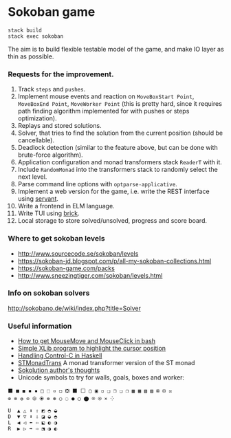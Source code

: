 # Sokoban game

```
stack build
stack exec sokoban
```
The aim is to build flexible testable model of the game, and make IO layer as thin as possible.

### Requests for the improvement. 

1. Track `steps` and `pushes`.
1. Implement mouse events and reaction on `MoveBoxStart Point`,
    `MoveBoxEnd Point`, `MoveWorker Point` (this is pretty hard, 
    since it requires path finding algorithm implemented for with
    pushes or steps optimization).
1. Replays and stored solutions.
1. Solver, that tries to find the solution from the current position
    (should be cancellable).
1. Deadlock detection (similar to the feature above, but can be done 
    with brute-force algorithm).
1. Application configuration and monad transformers stack `ReaderT` with it.
1. Include `RandomMonad` into the transformers stack to randomly select 
    the next level.
1. Parse command line options with `optparse-applicative`.
1. Implement a web version for the game, i.e. write the REST interface 
    using [servant](https://github.com/haskell-servant/servant).
1. Write a frontend in ELM language.
1. Write TUI using [brick](https://github.com/jtdaugherty/brick).
1. Local storage to store solved/unsolved, progress and score board.


### Where to get sokoban levels

- http://www.sourcecode.se/sokoban/levels
- https://sokoban-jd.blogspot.com/p/all-my-sokoban-collections.html
- https://sokoban-game.com/packs
- http://www.sneezingtiger.com/sokoban/levels.html

### Info on sokoban solvers

http://sokobano.de/wiki/index.php?title=Solver

### Useful information

- [How to get MouseMove and MouseClick in bash](https://stackoverflow.com/a/5970472/5066426)
- [Simple XLib program to highlight the cursor position](https://github.com/arp242/find-cursor)
- [Handling Control-C in Haskell](https://neilmitchell.blogspot.com/2015/05/handling-control-c-in-haskell.html?m=1)
- [STMonadTrans](https://hackage.haskell.org/package/STMonadTrans) A monad transformer version of the ST monad
- [Sokolution author's thoughts](http://sokobano.de/wiki/index.php?title=Sokoban_solver_%22scribbles%22_by_Florent_Diedler_about_the_Sokolution_solver)
- Unicode symbols to try for walls, goals, boxes and worker:

```
⬛ ■ ◼ ◾ ▪ □ ⬚ ▫ ◻ ❎ ⬛ ⬜ ▢ ▣ ◽ ❑ ❒ ❏ ❐ ▩ ▦ ▧ ▨ ⊞ ⊡ ☒
⊕ ⊗ ✪ ⊙ ⦾ ⦿ ⊚ ⊛ ○ ◌ ● ◯ ⬤ ⌾ ⍟ ⨯ ⁘

U  ▲ △ ⬆ ⇧ ◩ ◓ ◒
D  ▼ ▽ ⬇ ⇩ ◪ ◒ ◓
L  ◀ ◁ ⬅ ⇦ ⬕ ◐ ◑
R  ▶ ▷ ➡ ⇨ ⬔ ◑ ◐
```

